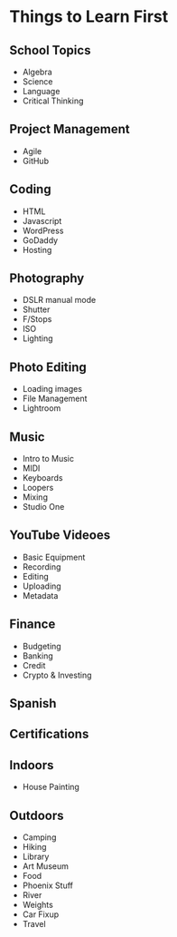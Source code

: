 
# Things to Learn First

## School Topics
- Algebra
- Science
- Language
- Critical Thinking

## Project Management
- Agile
- GitHub

## Coding
- HTML
- Javascript
- WordPress
- GoDaddy
- Hosting

## Photography
- DSLR manual mode
- Shutter
- F/Stops
- ISO
- Lighting

## Photo Editing
- Loading images
- File Management
- Lightroom

## Music
- Intro to Music
- MIDI
- Keyboards
- Loopers
- Mixing
- Studio One

## YouTube Videoes
- Basic Equipment
- Recording
- Editing
- Uploading
- Metadata

## Finance
- Budgeting
- Banking
- Credit
- Crypto & Investing

## Spanish

## Certifications

## Indoors
- House Painting

  
## Outdoors
- Camping
- Hiking
- Library
- Art Museum
- Food
- Phoenix Stuff
- River
- Weights
- Car Fixup
- Travel
